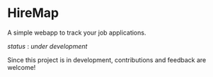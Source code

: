 # HireMap

A simple webapp to track your job applications.

*status* : *under* *development*


Since this project is in development, contributions and feedback are welcome!
